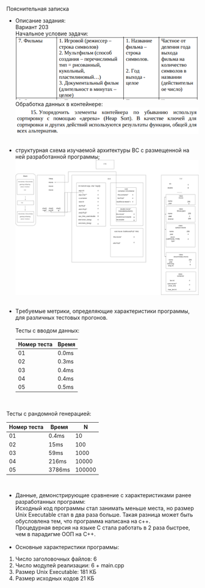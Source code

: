 Пояснительная записка<br>
* Описание задания: <br>
  Вариант 203 <br>
  Начальное условие задачи: <br>
  ![условие](Text1.png) <br>
  Обработка данных в контейнере: <br>
  ![условие обработки](Text2.png) <br>  <br>

* структурная схема изучаемой архитектуры ВС с размещенной на ней разработанной программы; <br>
![таблица](Memory2.drawio.png)<br><br>

* Tребуемые метрики, определяющие характеристики программы, для различных тестовых прогонов. <br><br>
  Тесты с  вводом данных:

  Номер теста | Время
    ------------ | -------------
  01 | 0.0ms
  02 | 0.3ms
  03 | 0.4ms
  04 | 0.4ms
  05 | 0.5ms

<br><br>
Тесты с рандомной генерацией:

Номер теста | Время | N
------------ | ------------- | -------------
01 | 0.4ms | 10
02 | 15ms | 100
03 | 59ms | 1000
04 | 216ms | 10000
05 | 3786ms | 100000
<br>

* Данные, демонстрирующие сравнение с характеристиками ранее разработанных программ: <br>
  Исходный код программы стал занимать меньше места, но размер Unix Executable стал в два раза больше.
  Такая разница может быть обусловлена тем, что программа написана на с++. <br>
  Процедурная версия на языке С стала работать в 2 раза быстрее, чем в парадигме ООП на С++.
  <br>
  <br>
* Основные характеристики программы:  <br>
1) Число заголовочных файлов: 6 <br>
2) Число модулей реализации: 6 + main.cpp <br>
3) Размер Unix Executable: 181 КБ <br>
4) Размер исходных кодов 21 КБ <br>